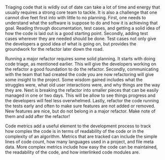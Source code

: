 <!--
.. title: LEVEL 6: MORE TOOLS AND PROCESSES
.. slug: level-6
.. date: 2019-04-12 15:21:19 UTC-04:00
.. tags: TrustedCI Software Engeneering Guide Triaging code metrics major refactor
.. category: 
.. link: 
.. description:TrustedCI Software Engeneering Guide Level 6. This Chaper covers  Triaging code, Code metrics, and  major refactor
.. type: text
-->

Triaging code that is wildly out of date can take a lot of time and energy that usually requires a strong core team to tackle. It is also a challenge that one cannot dive feet first into with little to no planning. First, one needs to understand what the software is suppose to do and how it is achieving that goal. Reading through documentation, test cases, and getting a solid idea of how the code is laid out is a good starting point. Secondly, adding test cases wherever they are needed should be done. Test cases not only give the developers a good idea of what is going on, but provides the groundwork for the refactor later down the road.

Running a major refactor requires some solid planning. It starts with doing code triage, as mentioned earlier. This will give the developers working on the refactor a good foundation to do the refactor. Secondly, communicating with the team that had created the code you are now refactoring will give some insight to the project. Some wisdom gained includes what the struggles were, what old user interactions were, and why things are the way they are. Next is breaking the refactor into smaller pieces that can be easily managed in one or two days. This will be allow to see things progress and the developers will feel less overwhelmed. Lastly, refactor the code running the tests early and often to make sure features are not added or removed. New features are nice, but do not belong in a major refactor. Make note of them and add after the refactor!

Code metrics add a useful element to the development process to track how complex the code is in terms of readability of the code or in the complexity of an algorithm. Metrics that are tracked can include the simple lines of code count, how many languages used in a project, and file meta data. More complex metrics include how easy the code can be maintained, the readability of the code, and how interlinked code modules are.
